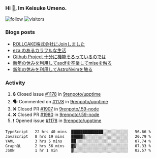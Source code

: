 ### Hi 👋, Im Keisuke Umeno.

<!--
**9renpoto/9renpoto** is a ✨ _special_ ✨ repository because its `README.md` (this file) appears on your GitHub profile.

Here are some ideas to get you started:

- 🔭 I’m currently working on ...
- 🌱 I’m currently learning ...
- 👯 I’m looking to collaborate on ...
- 🤔 I’m looking for help with ...
- 💬 Ask me about ...
- 📫 How to reach me: ...
- 😄 Pronouns: ...
- ⚡ Fun fact: ...
-->

![follow](https://img.shields.io/github/followers/9renpoto?label=Follow&style=social)
![visitors](https://komarev.com/ghpvc/?username=9renpoto&label=Profile%20views&color=0e75b6&style=flat)

### Blogs posts

<!-- BLOG-POST-LIST:START -->
- [ROLLCAKE株式会社にJoinしました](https://9renpoto.win/entry/2024/02/11/join)
- [eza のあるカラフルな生活](https://9renpoto.win/entry/2024/02/01/eza)
- [Github Project 十分に機能そろっているのでは](https://9renpoto.win/entry/2024/01/14/gh-projects)
- [新年の休みを利用してasdfを卒業してmiseを触る](https://9renpoto.win/entry/2024/01/07/mise)
- [新年の休みを利用してAstroNvimを触る](https://9renpoto.win/entry/2024/01/03/new-year-holidays)
<!-- BLOG-POST-LIST:END -->

### Activity

<!--START_SECTION:activity-->
1. 🔒 Closed issue [#1178](https://github.com/9renpoto/upptime/issues/1178) in [9renpoto/upptime](https://github.com/9renpoto/upptime)
2. 🗣 Commented on [#1178](https://github.com/9renpoto/upptime/issues/1178#issuecomment-1960824407) in [9renpoto/upptime](https://github.com/9renpoto/upptime)
3. ❌ Closed PR [#1907](https://github.com/9renpoto/.59-node/pull/1907) in [9renpoto/.59-node](https://github.com/9renpoto/.59-node)
4. ❌ Closed PR [#1980](https://github.com/9renpoto/.59-node/pull/1980) in [9renpoto/.59-node](https://github.com/9renpoto/.59-node)
5. ❗ Opened issue [#1178](https://github.com/9renpoto/upptime/issues/1178) in [9renpoto/upptime](https://github.com/9renpoto/upptime)
<!--END_SECTION:activity-->

<!--START_SECTION:waka-->

```txt
TypeScript   22 hrs 40 mins  ██████████████░░░░░░░░░░░   56.66 %
JavaScript   8 hrs 19 mins   █████▒░░░░░░░░░░░░░░░░░░░   20.79 %
YAML         3 hrs 5 mins    ██░░░░░░░░░░░░░░░░░░░░░░░   07.74 %
GraphQL      2 hrs 56 mins   █▓░░░░░░░░░░░░░░░░░░░░░░░   07.33 %
JSON         1 hr 1 min      ▓░░░░░░░░░░░░░░░░░░░░░░░░   02.57 %
```

<!--END_SECTION:waka-->
